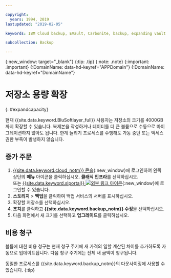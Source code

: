 ```yaml
---

copyright:
  years: 1994, 2019
lastupdated: "2019-02-05"

keywords: IBM Cloud backup, EVault, Carbonite, backup, expanding vault

subcollection: Backup

---
```

{:new_window: target="_blank"}
{:tip: .tip}
{:note: .note}
{:important: .important}
{:DomainName: data-hd-keyref="APPDomain"}
{:DomainName: data-hd-keyref="DomainName"}


# 저장소 용량 확장
{: #expandcapacity}

현재 {{site.data.keyword.BluSoftlayer_full}} 사용자는 저장소의 크기를 4000GB까지 확장할 수 있습니다. 복제본을 작성하거나 데이터를 더 큰 볼륨으로 수동으로 마이그레이션하지 않아도 됩니다. 한계 늘리기 프로세스를 수행해도 가동 중단 또는 액세스 권한 부족이 발생하지 않습니다.

## 증가 주문

1. [{{site.data.keyword.cloud_notm}} 콘솔](https://{DomainName}){:new_window}에 로그인하여 왼쪽 상단의 **메뉴** 아이콘을 클릭하십시오. **클래식 인프라**를 선택하십시오. <br/>
    또는 [{{site.data.keyword.slportal}} ![외부 링크 아이콘](../../icons/launch-glyph.svg "외부 링크 아이콘")](https://control.softlayer.com/){:new_window}에 로그인할 수 있습니다.
2. **스토리지** > **백업**을 클릭하여 백업 서비스의 서버를 표시하십시오.
3. 확장할 저장소를 선택하십시오.
4. **조치**를 클릭하고 **{{site.data.keyword.backup_notm}} 수정**을 선택하십시오.
5. 다음 화면에서 새 크기를 선택하고 **업그레이드**를 클릭하십시오.

## 비용 청구

볼륨에 대한 비용 청구는 현재 청구 주기에 새 가격의 일할 계산된 차이를 추가하도록 자동으로 업데이트됩니다. 다음 청구 주기에는 전체 새 금액이 청구됩니다.

동일한 프로세스를 {{site.data.keyword.backup_notm}}의 다운사이징에 사용할 수 있습니다.
{:tip}

